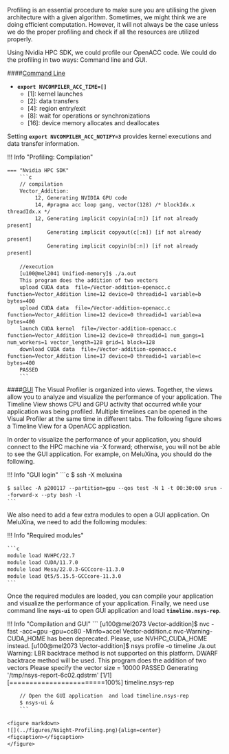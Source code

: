 
Profiling is an essential procedure to make sure you are utilising the given architecture with a given algorithm. Sometimes, we might think we are doing efficient computation. However, it will not always be the case unless we do the proper profiling and check if all the resources are utilized properly. 

Using Nvidia HPC SDK, we could profile our OpenACC code. We could do the profiling in two ways: Command line and GUI.

####<u>Command Line</u>

   - **`export NVCOMPILER_ACC_TIME=[]`**
     - [1]: kernel launches
     - [2]: data transfers
     - [4]: region entry/exit
     - [8]: wait for operations or synchronizations
     - [16]: device memory allocates and deallocates

Setting **`export NVCOMPILER_ACC_NOTIFY=3`** provides kernel executions and data transfer information.

!!! Info "Profiling: Compilation"

    === "Nvidia HPC SDK"
        ```c
        // compilation 
        Vector_Addition:
             12, Generating NVIDIA GPU code
             14, #pragma acc loop gang, vector(128) /* blockIdx.x threadIdx.x */
             12, Generating implicit copyin(a[:n]) [if not already present]
                 Generating implicit copyout(c[:n]) [if not already present]
                 Generating implicit copyin(b[:n]) [if not already present]
                 
        //execution        
        [u100@mel2041 Unified-memory]$ ./a.out 
        This program does the addition of two vectors 
        upload CUDA data  file=/Vector-addition-openacc.c function=Vector_Addition line=12 device=0 threadid=1 variable=b bytes=400
        upload CUDA data  file=/Vector-addition-openacc.c function=Vector_Addition line=12 device=0 threadid=1 variable=a bytes=400
        launch CUDA kernel  file=/Vector-addition-openacc.c function=Vector_Addition line=12 device=0 threadid=1 num_gangs=1 num_workers=1 vector_length=128 grid=1 block=128
        download CUDA data  file=/Vector-addition-openacc.c function=Vector_Addition line=17 device=0 threadid=1 variable=c bytes=400
        PASSED	
        ```


####<u>[GUI](https://docs.nvidia.com/nsight-systems/UserGuide/index.html)</u>
The Visual Profiler is organized into views. Together, the views allow you to analyze and visualize the performance of your application. 
The Timeline View shows CPU and GPU activity that occurred while your application was being profiled. 
Multiple timelines can be opened in the Visual Profiler at the same time in different tabs. The following figure shows a Timeline View for a OpenACC application.

In order to visualize the performance of your application, you should connect to the HPC machine via -X forward; 
otherwise, you will not be able to see the GUI application. For example, on MeluXina, you should do the following.

!!! Info "GUI login"
    ```c
    $ ssh -X meluxina
    
    $ salloc -A p200117 --partition=gpu --qos test -N 1 -t 00:30:00 srun --forward-x --pty bash -l
    ```

We also need to add a few extra modules to open a GUI application. 
On MeluXina, we need to add the following modules: 


!!! Info "Required modules"

    ```c
    module load NVHPC/22.7
    module load CUDA/11.7.0
    module load Mesa/22.0.3-GCCcore-11.3.0		
    module load Qt5/5.15.5-GCCcore-11.3.0
    ```
    
Once the required modules are loaded, you can compile your application and visualize the performance of your application. 
Finally, we need use command line **`nsys-ui`** to open GUI application and load **`timeline.nsys-rep`**. 

!!! Info "Compilation and GUI"
        ```
        [u100@mel2073 Vector-addition]$ nvc -fast -acc=gpu -gpu=cc80 -Minfo=accel Vector-addition.c
        nvc-Warning-CUDA_HOME has been deprecated. Please, use NVHPC_CUDA_HOME instead.
        [u100@mel2073 Vector-addition]$ nsys profile -o timeline ./a.out
        Warning: LBR backtrace method is not supported on this platform. DWARF backtrace method will be used.
        This program does the addition of two vectors 
        Please specify the vector size = 10000
        PASSED
        Generating '/tmp/nsys-report-6c02.qdstrm'
        [1/1] [========================100%] timeline.nsys-rep
        
        // Open the GUI application  and load timeline.nsys-rep
        $ nsys-ui &
        ```
        
    <figure markdown>
    ![](../figures/Nsight-Profiling.png){align=center}
    <figcaption></figcaption>
    </figure>
    
